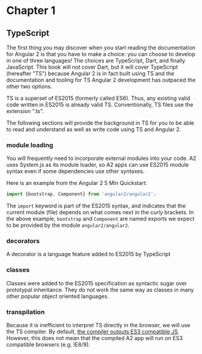# Chapter 1

## TypeScript

The first thing you may discover when you start reading the documentation for
Angular 2 is that you have to make a choice: you can choose to develop in one of
three languages! The choices are TypeScript, Dart, and finally JavaScript. This
book will not cover Dart, but it will cover TypeScript (hereafter "TS") because
Angular 2 is in fact built using TS and the documentation and tooling for TS
Angular 2 development has outpaced the other two options.

TS is a superset of ES2015 (formerly called ES6). Thus, any existing valid code
written in ES2015 is already valid TS. Conventionally, TS files use the
extension ".ts".

The following sections will provide the background in TS for you to be
able to read and understand as well as write code using TS and Angular 2.

### module loading

You will frequently need to incorporate external modules into your code. A2
uses System.js as its module loader, so A2 apps can use ES2015 module syntax even
if some dependencies use other syntaxes.

Here is an example from the Angular 2 5 Min Quickstart:

```javascript
import {bootstrap, Component} from 'angular2/angular2';
```

The `import` keyword is part of the ES2015 syntax, and indicates that the current
module (file) depends on what comes next in the curly brackets. In the above
example, `bootstrap` and `Component` are named exports we expect to be provided
by the module `angular2/angular2`.

### decorators

A decorator is a language feature added to ES2015 by TypeScript

### classes

Classes were added to the ES2015 specification as syntactic sugar over
prototypal inheritance. They do not work the same way as classes in many other
popular object oriented languages.

### transpilation

Because it is inefficient to interpret TS directly in the browser, we will use
the TS compiler. By default, [the compiler outputs ES3 compatible JS](https://github.com/Microsoft/TypeScript/wiki/Compiler-Options).
However, this does not mean that the compiled A2 app will run on ES3 compatible
browsers (e.g. IE8/9).
